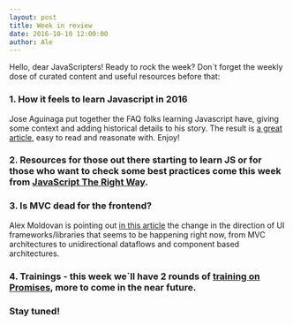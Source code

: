 ```yaml
---
layout: post
title: Week in review
date: 2016-10-10 12:00:00
author: Ale
---
```


Hello, dear JavaScripters! Ready to rock the week? Don`t forget the weekly dose of curated content and useful resources before that:

### 1. How it feels to learn Javascript in 2016 
<!--more-->
Jose Aguinaga put together the FAQ folks learning Javascript have, giving some context and adding historical details to his story. The result is [a great article](https://hackernoon.com/how-it-feels-to-learn-javascript-in-2016-d3a717dd577f#.mu8zdzjj7), easy to read and reasonate with. Enjoy!

### 2. Resources for those out there starting to learn JS or for those who want to check some best practices come this week from [JavaScript The Right Way](http://jstherightway.org/).

### 3. Is MVC dead for the frontend?

Alex Moldovan is pointing out [in this article](https://medium.com/@alexnm/is-mvc-dead-for-the-frontend-35b4d1fe39ec#.o63nudqky) the change in the direction of UI frameworks/libraries that seems to be happening right now, from MVC architectures to  unidirectional dataflows and component based architectures. 

### 4. Trainings - this week we`ll have 2 rounds of [training on Promises](https://www.meetup.com/Cluj-Javascripters/events/234617641/), more to come in the near future. 
### Stay tuned!
